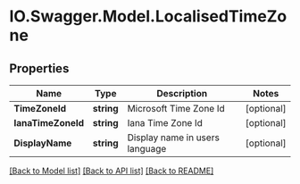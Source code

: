# IO.Swagger.Model.LocalisedTimeZone
## Properties

Name | Type | Description | Notes
------------ | ------------- | ------------- | -------------
**TimeZoneId** | **string** | Microsoft Time Zone Id | [optional] 
**IanaTimeZoneId** | **string** | Iana Time Zone Id | [optional] 
**DisplayName** | **string** | Display name in users language | [optional] 

[[Back to Model list]](../README.md#documentation-for-models) [[Back to API list]](../README.md#documentation-for-api-endpoints) [[Back to README]](../README.md)

